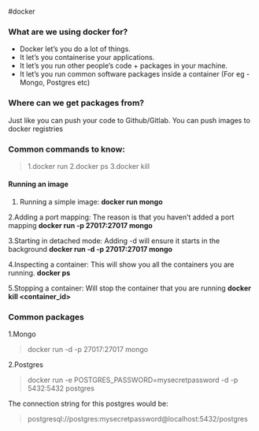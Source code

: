 #docker

### What are we using docker for?

- Docker let’s you do a lot of things.
- It let’s you containerise your applications.
- It let’s you run other people’s code + packages in your machine.
- It let’s you run common software packages inside a container (For eg - Mongo, Postgres etc)

### Where can we get packages from?

Just like you can push your code to Github/Gitlab.
You can push images to docker registries

### Common commands to know:

> 1.docker run
> 2.docker ps
> 3.docker kill

#### Running an image

1. Running a simple image:
   **docker run mongo**

2.Adding a port mapping:
The reason is that you haven’t added a port mapping
**docker run -p 27017:27017 mongo**

3.Starting in detached mode:
Adding -d will ensure it starts in the background
**docker run -d -p 27017:27017 mongo**

4.Inspecting a container:
This will show you all the containers you are running.
**docker ps**

5.Stopping a container:
Will stop the container that you are running
**docker kill <container_id>**

### Common packages

1.Mongo

> docker run -d -p 27017:27017 mongo

2.Postgres

> docker run -e POSTGRES_PASSWORD=mysecretpassword -d -p 5432:5432 postgres

The connection string for this postgres would be:

> postgresql://postgres:mysecretpassword@localhost:5432/postgres
